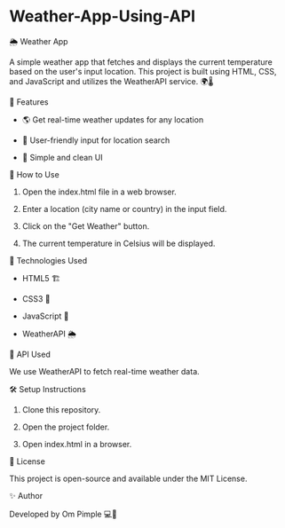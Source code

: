 # Weather-App-Using-API

🌦️ Weather App

A simple weather app that fetches and displays the current temperature based on the user's input location. This project is built using HTML, CSS, and JavaScript and utilizes the WeatherAPI service. 🌍🌡️

🚀 Features

* 🌎 Get real-time weather updates for any location

* 📍 User-friendly input for location search

* 🎨 Simple and clean UI

📜 How to Use

1. Open the index.html file in a web browser.

2. Enter a location (city name or country) in the input field.

3. Click on the "Get Weather" button.

4. The current temperature in Celsius will be displayed.

🔧 Technologies Used

* HTML5 🏗️

* CSS3 🎨

* JavaScript 🚀

* WeatherAPI 🌦️

🔗 API Used

We use WeatherAPI to fetch real-time weather data.

🛠 Setup Instructions

1. Clone this repository.

2. Open the project folder.

3. Open index.html in a browser.

📜 License

This project is open-source and available under the MIT License.

✨ Author

Developed by Om Pimple 💻🚀
